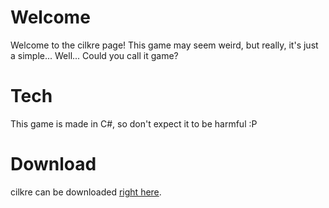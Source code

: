# Welcome
Welcome to the cilkre page!
This game may seem weird, but really, it's just a simple... Well... Could you call it game?

# Tech
This game is made in C#, so don't expect it to be harmful :P

# Download

cilkre can be downloaded [right here](https://HIHIQY1.github.io/cilkre).
